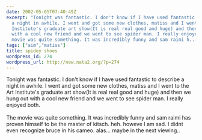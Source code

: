 ```yaml
---
date: 2002-05-05T07:40:49Z
excerpt: "Tonight was fantastic. I don't know if I have used fantastic to describe
  a night in awhile. I went and got some new clothes, matiss and I went to the Art
  Institute's graduate art show(It is real real good and huge) and then we hung out
  with a cool new friend and we went to see spider man. I really enjoyed both. \n\nThe
  movie was quite something. It was incredibly funny and sam raimi h..."
tags: ["aim","matiss"]
title: spidey shoes
wordpress_id: 274
wordpress_url: http://new.nata2.org/?p=274
---
```


Tonight was fantastic. I don't know if I have used fantastic to describe a night in awhile. I went and got some new clothes, matiss and I went to the Art Institute's graduate art show(It is real real good and huge) and then we hung out with a cool new friend and we went to see spider man. I really enjoyed both. 
<br/><br/>
The movie was quite something. It was incredibly funny and sam raimi has proven himself to be the master of kitsch. heh. howeve I am sad. I didnt even recognize bruce in his cameo. alas... maybe in the next viewing.. 

